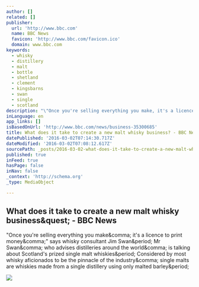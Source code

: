 ```yaml
---
author: []
related: []
publisher:
  url: 'http://www.bbc.com'
  name: BBC News
  favicon: 'http://www.bbc.com/favicon.ico'
  domain: www.bbc.com
keywords:
  - whisky
  - distillery
  - malt
  - bottle
  - shetland
  - clement
  - kingsbarns
  - swan
  - single
  - scotland
description: "\"Once you're selling everything you make, it's a licence to print money,\" says whisky consultant Jim Swan. Mr Swan, who advises distilleries around the world, is talking about Scotland's prized single malt whiskies. Considered by most whisky aficionados to be the pinnacle of the industry, single malts are whiskies made from a single distillery using only malted barley."
inLanguage: en
app_links: []
isBasedOnUrl: 'http://www.bbc.com/news/business-35300685'
title: What does it take to create a new malt whisky business? - BBC News
datePublished: '2016-03-02T07:14:30.717Z'
dateModified: '2016-03-02T07:08:12.617Z'
sourcePath: _posts/2016-03-02-what-does-it-take-to-create-a-new-malt-whisky-business-bb.md
published: true
inFeed: true
hasPage: false
inNav: false
_context: 'http://schema.org'
_type: MediaObject

---
```

<article style=""><h1>What does it take to create a new malt whisky business&amp;quest; - BBC News</h1><p>"Once you're selling everything you make&amp;comma; it's a licence to print money&amp;comma;" says whisky consultant Jim Swan&amp;period; Mr Swan&amp;comma; who advises distilleries around the world&amp;comma; is talking about Scotland's prized single malt whiskies&amp;period; Considered by most whisky aficionados to be the pinnacle of the industry&amp;comma; single malts are whiskies made from a single distillery using only malted barley&amp;period;</p><img src="http://ichef.bbci.co.uk/news/1024/cpsprodpb/1177C/production/_87684517_tastingwhisky2.jpg" /></article>